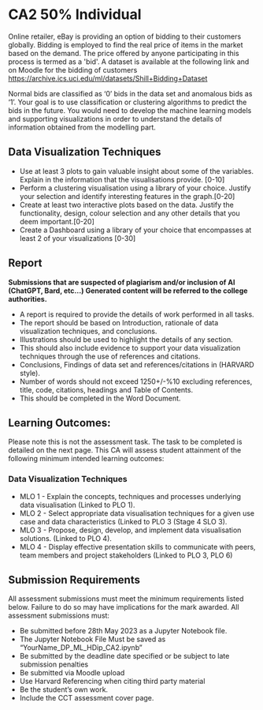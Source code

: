# CA2 50% Individual

Online retailer, eBay is providing an option of bidding to their customers globally. Bidding is employed to find the real price of items in the market based on the demand. The price offered by anyone participating in this process is termed as a 'bid'. A dataset is available at the following link and on Moodle for the bidding of customers https://archive.ics.uci.edu/ml/datasets/Shill+Bidding+Dataset

Normal bids are classified as ‘0’ bids in the data set and anomalous bids as ‘1’. Your goal is to use classification or clustering algorithms to predict the bids in the future. You would need to develop the machine learning models and supporting visualizations in order to understand the details of information obtained from the modelling part.

## Data Visualization Techniques

* Use at least 3 plots to gain valuable insight about some of the variables. Explain in the information that the visualisations provide. [0-10]
* Perform a clustering  visualisation using a library of your choice. Justify your selection and identify interesting features in the graph.[0-20]
* Create at least two interactive plots based on the data. Justify the functionality, design, colour selection and any other details that you deem important.[0-20]
* Create a Dashboard using a library of your choice that encompasses at least 2 of your visualizations [0-30]


## Report 

**Submissions that are suspected of plagiarism and/or inclusion of AI (ChatGPT, Bard, etc…) Generated content will be referred to the college authorities.** 
* A report is required to provide the details of work performed in all tasks. 
* The report should be based on Introduction, rationale of data visualization techniques, and conclusions. 
* Illustrations should be used to highlight the details of any section. 
* This should also include evidence to support your data visualization techniques through the use of references and citations. 
* Conclusions, Findings of data set and references/citations in (HARVARD style). 
* Number of words should not exceed 1250+/-%10 excluding references, title, code, citations, headings and Table of Contents.
* This should be completed in the Word Document.

## Learning Outcomes:
Please note this is not the assessment task. The task to be completed is detailed on the next page. This CA will assess student attainment of the following minimum intended learning outcomes:

### Data Visualization Techniques
* MLO 1 - Explain the concepts, techniques and processes underlying data visualisation (Linked to PLO 1).
* MLO 2 - Select appropriate data visualisation techniques for a given use case and data characteristics (Linked to PLO 3 (Stage 4 SLO 3).
* MLO 3 - Propose, design, develop, and implement data visualisation solutions. (Linked to PLO 4).
* MLO 4 - Display effective presentation skills to communicate with peers, team members and project stakeholders (Linked to PLO 3, PLO 6)

## Submission Requirements
All assessment submissions must meet the minimum requirements listed below. Failure to do so may have implications for the mark awarded. All assessment submissions must:
* Be submitted before 28th May 2023 as a Jupyter Notebook file.
* The Jupyter Notebook File Must be saved as “YourName_DP_ML_HDip_CA2.ipynb”
* Be submitted by the deadline date specified or be subject to late submission penalties
* Be submitted via Moodle upload
* Use Harvard Referencing when citing third party material 
* Be the student’s own work.
* Include the CCT assessment cover page.
